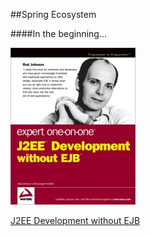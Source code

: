 ##Spring Ecosystem

####In the beginning...

![J2EE Development without EJB](img/rod.jpg)

[J2EE Development without EJB](http://eu.wiley.com/WileyCDA/WileyTitle/productCd-0764558315.html)
